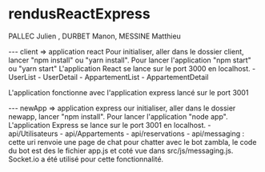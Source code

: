 # rendusReactExpress

PALLEC Julien ,
DURBET Manon, 
MESSINE Matthieu 

--- client => application react
  Pour initialiser, aller dans le dossier client, lancer "npm install" ou "yarn install".
  Pour lancer l'application "npm start" ou "yarn start"
  L'application React se lance sur le port 3000 en localhost.
    - UserList
    - UserDetail
    - AppartementList
    - AppartementDetail
    
  L'application fonctionne avec l'application express lancé sur le port 3001

--- newApp => application express
  our initialiser, aller dans le dossier newapp, lancer "npm install".
  Pour lancer l'application "node app".
  L'application Express se lance sur le port 3001 en localhost.
    - api/Utilisateurs
    - api/Appartements
    - api/reservations
    - api/messaging : cette uri renvoie une page de chat pour chatter avec le bot zambla, le code du bot est des le fichier app.js
                      et coté vue dans src/js/messaging.js. Socket.io a été utilisé pour cette fonctionnalité.
  

